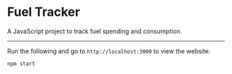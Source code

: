 # Fuel Tracker
A JavaScript project to track fuel spending and consumption.

---
Run the following and go to `http://localhost:3000` to view the website:
```
npm start
```
